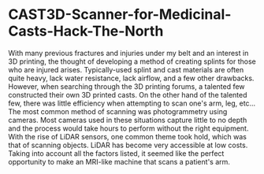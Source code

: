 # CAST3D-Scanner-for-Medicinal-Casts-Hack-The-North
With many previous fractures and injuries under my belt and an interest in 3D printing, the thought of developing a method of creating splints for those who are injured arises. Typically-used splint and cast materials are often quite heavy, lack water resistance, lack airflow, and a few other drawbacks. However, when searching through the 3D printing forums, a talented few constructed their own 3D printed casts. On the other hand of the talented few, there was little efficiency when attempting to scan one's arm, leg, etc… The most common method of scanning was photogrammetry using cameras. Most cameras used in these situations capture little to no depth and the process would take hours to perform without the right equipment. With the rise of LiDAR sensors, one common theme took hold, which was that of scanning objects. LiDAR has become very accessible at low costs. Taking into account all the factors listed, it seemed like the perfect opportunity to make an MRI-like machine that scans a patient's arm.
